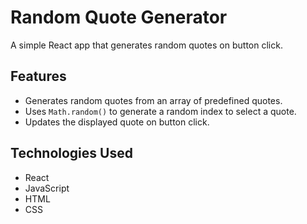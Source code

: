 # Random Quote Generator

A simple React app that generates random quotes on button click.

## Features

- Generates random quotes from an array of predefined quotes.
- Uses `Math.random()` to generate a random index to select a quote.
- Updates the displayed quote on button click.

## Technologies Used

- React
- JavaScript
- HTML
- CSS
